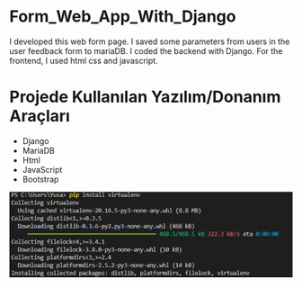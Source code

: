 # Form_Web_App_With_Django
I developed this web form page. I saved some parameters from users in the user feedback form to mariaDB. I coded the backend with Django. For the frontend, I used html css and javascript.

# Projede Kullanılan Yazılım/Donanım Araçları
+ Django
+ MariaDB
+ Html
+ JavaScript
+ Bootstrap

![alt text denemeeeeeeee](https://github.com/yusufseyitoglu/Form_Web_App_With_Django/blob/main/png%20for%20md/Sanal%20ortam%20kurulumu.png)